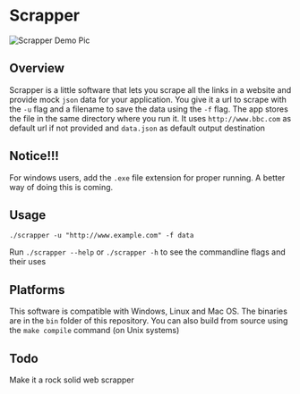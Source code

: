 # Scrapper
![Scrapper Demo Pic](https://www.github.com/microworlds/example/scrapper.png)

## Overview
Scrapper is a little software that lets you scrape all the links in a website and provide mock `json` data for your application. You give it a url to scrape with the `-u` flag and a filename to save the data using the `-f` flag. The app stores the file in the same directory where you run it. It uses `http://www.bbc.com` as default url if not provided and `data.json` as default output destination

## Notice!!!
For windows users, add the `.exe` file extension for proper running. A better way of doing this is coming.

## Usage 
`./scrapper -u "http://www.example.com" -f data`

Run `./scrapper --help` or `./scrapper -h` to see the commandline flags and their uses


## Platforms
This software is compatible with Windows, Linux and Mac OS. The binaries are in the `bin` folder of this repository. You can also build from source using the `make compile` command (on Unix systems)

## Todo
Make it a rock solid web scrapper